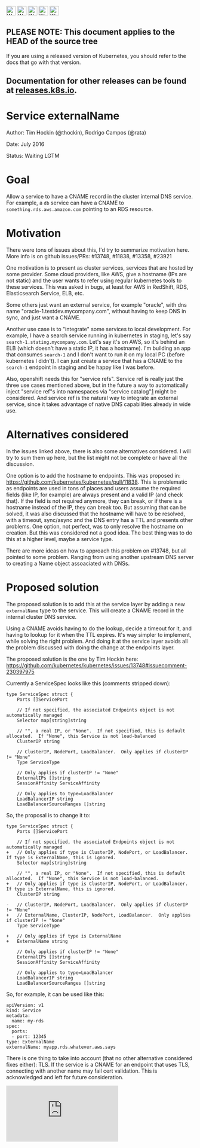 <!-- BEGIN MUNGE: UNVERSIONED_WARNING -->

<!-- BEGIN STRIP_FOR_RELEASE -->

<img src="http://kubernetes.io/img/warning.png" alt="WARNING"
     width="25" height="25">
<img src="http://kubernetes.io/img/warning.png" alt="WARNING"
     width="25" height="25">
<img src="http://kubernetes.io/img/warning.png" alt="WARNING"
     width="25" height="25">
<img src="http://kubernetes.io/img/warning.png" alt="WARNING"
     width="25" height="25">
<img src="http://kubernetes.io/img/warning.png" alt="WARNING"
     width="25" height="25">

<h2>PLEASE NOTE: This document applies to the HEAD of the source tree</h2>

If you are using a released version of Kubernetes, you should
refer to the docs that go with that version.

Documentation for other releases can be found at
[releases.k8s.io](http://releases.k8s.io).
</strong>
--

<!-- END STRIP_FOR_RELEASE -->

<!-- END MUNGE: UNVERSIONED_WARNING -->

# Service externalName

Author: Tim Hockin (@thockin), Rodrigo Campos (@rata)

Date: July 2016

Status: Waiting LGTM

# Goal

Allow a service to have a CNAME record in the cluster internal DNS service. For
example, a `db` service can have a CNAME to `something.rds.aws.amazon.com`
pointing to an RDS resource.

# Motivation

There were tons of issues about this, I'd try to summarize motivation here. More
info is on github issues/PRs: #13748, #11838, #13358, #23921

One motivation is to present as cluster services, services that are hosted by
some provider. Some cloud providers, like AWS, give a hostname (IPs are not
static) and the user wants to refer using regular kubernetes tools to these
services. This was asked in bugs, at least for AWS in RedShift, RDS,
Elasticsearch Service, ELB, etc.

Some others just want an external service, for example "oracle", with dns name
"oracle-1.testdev.mycompany.com", without having to keep DNS in sync, and just
want a CNAME.

Another use case is to "integrate" some services to local development. For
example, I have a search service running in kubernetes in staging, let's say
`search-1.stating.mycompany.com`. Let's say it's on AWS, so it's behind an ELB
(which doesn't have a static IP, it has a hostname). I'm building an app that
consumes `search-1` and I don't want to run it on my local PC (before kubernetes
I didn't). I can just create a service that has a CNAME to the `search-1`
endpoint in staging and be happy like I was before.

Also, openshift needs this for "service refs". Service ref is really just the
three use cases mentioned above, but in the future a way to automatically inject
"service ref"s into namespaces via "service catalog"[1] might be considered. And
service ref is the natural way to integrate an external service, since it takes
advantage of native DNS capabilities already in wide use.

[1]: https://github.com/kubernetes/kubernetes/pull/17543

# Alternatives considered

In the issues linked above, there is also some alternatives considered. I will
try to sum them up here, but the list might not be complete or have all the
discussion.

One option is to add the hostname to endpoints. This was proposed in:
https://github.com/kubernetes/kubernetes/pull/11838. This is problematic as
endpoints are used in tons of places and users assume the required fields (like
IP, for example) are always present and a valid IP (and check that). If the
field is not required anymore, they can break, or if there is a hostname instead
of the IP, they can break too.  But assuming that can be solved, it was also
discussed that the hostname will have to be resolved, with a timeout, sync/async
and the DNS entry has a TTL and presents other problems. One option, not
perfect, was to only resolve the hostname on creation. But this was considered
not a good idea. The best thing was to do this at a higher level, maybe a
service type.

There are more ideas on how to approach this problem on #13748, but all pointed
to some problem. Ranging from using another upstream DNS server to creating a
Name object assoaciated with DNSs.

# Proposed solution

The proposed solution is to add this at the service layer by adding a new
`externalName` type to the service. This will create a CNAME record in the
internal cluster DNS service.

Using a CNAME avoids having to do the lookup, decide a timeout for it, and
having to lookup for it when the TTL expires. It's way simpler to implement,
while solving the right problem. And doing it at the service layer avoids all
the problem discussed with doing the change at the endpoints layer.

The proposed solution is the one by Tim Hockin here:
https://github.com/kubernetes/kubernetes/issues/13748#issuecomment-230397975

Currently a ServiceSpec looks like this (comments stripped down):

```
type ServiceSpec struct {
    Ports []ServicePort

    // If not specified, the associated Endpoints object is not automatically managed
    Selector map[string]string

    // "", a real IP, or "None".  If not specified, this is default allocated.  If "None", this Service is not load-balanced
    ClusterIP string

    // ClusterIP, NodePort, LoadBalancer.  Only applies if clusterIP != "None"
    Type ServiceType

    // Only applies if clusterIP != "None"
    ExternalIPs []string
    SessionAffinity ServiceAffinity

    // Only applies to type=LoadBalancer
    LoadBalancerIP string
    LoadBalancerSourceRanges []string
```

So, the proposal is to change it to:

```
type ServiceSpec struct {
    Ports []ServicePort

    // If not specified, the associated Endpoints object is not automatically managed
+   // Only applies if type is ClusterIP, NodePort, or LoadBalancer.  If type is ExternalName, this is ignored.
    Selector map[string]string

    // "", a real IP, or "None".  If not specified, this is default allocated.  If "None", this Service is not load-balanced.
+   // Only applies if type is ClusterIP, NodePort, or LoadBalancer.  If type is ExternalName, this is ignored.
    ClusterIP string

-   // ClusterIP, NodePort, LoadBalancer.  Only applies if clusterIP != "None"
+   // ExternalName, ClusterIP, NodePort, LoadBalancer.  Only applies if clusterIP != "None"
    Type ServiceType

+   // Only applies if type is ExternalName
+   ExternalName string

    // Only applies if clusterIP != "None"
    ExternalIPs []string
    SessionAffinity ServiceAffinity

    // Only applies to type=LoadBalancer
    LoadBalancerIP string
    LoadBalancerSourceRanges []string
```

So, for example, it can be used like this:

```
apiVersion: v1
kind: Service
metadata:
  name: my-rds
spec:
  ports:
  - port: 12345
type: ExternalName
externalName: myapp.rds.whatever.aws.says
```

There is one thing to take into account (that no other alternative considered
fixes either): TLS. If the service is a CNAME for an endpoint that uses TLS,
connecting with another name may fail cert validation. This is acknowledged and
left for future consideration.


<!-- BEGIN MUNGE: GENERATED_ANALYTICS -->
[![Analytics](https://kubernetes-site.appspot.com/UA-36037335-10/GitHub/docs/proposals/service-external-name.md?pixel)]()
<!-- END MUNGE: GENERATED_ANALYTICS -->
